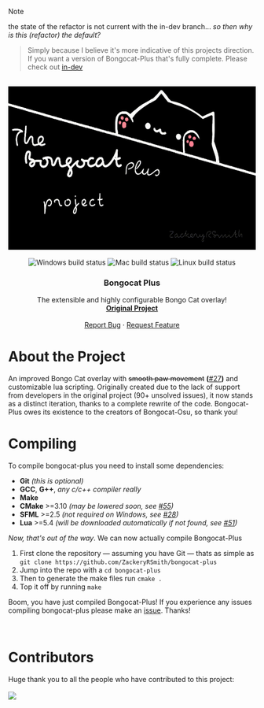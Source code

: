<!-- TOP OF README ANCHOR -->
<a name="top"></a>

> [!NOTE]
the state of the refactor is not current with the in-dev branch... *so then why is this (refactor) the default?*

> Simply because I believe it's more indicative of this projects direction. If you want a version of Bongocat-Plus
that's fully complete. Please check out [in-dev](https://github.com/ZackeryRSmith/bongocat-plus/tree/in-dev)

<!-- PROJECT LOGO -->
<br/>
<div align="center">
  <a href="https://github.com/ZackeryRSmith/bongocat-plus/tree/refactor/cats/plus">
    <img src="./res/catbanner.gif" alt="logo" width="590" height="332">
  </a>

<!-- BUILD STATUS' -->
<p align="center">
  <img alt="Windows build status" src="https://img.shields.io/badge/Windows%20build-Passing-brightgreen?style=for-the-badge&logo=windows">
  <!--<img alt="Windows build status" src="https://img.shields.io/badge/Windows%20build-Testing-yellow?style=for-the-badge&logo=windows">-->
  <!--<img alt="Windows build status" src="https://img.shields.io/badge/Windows%20build-Failing-red?style=for-the-badge&logo=windows">-->
  <img alt="Mac build status" src="https://img.shields.io/badge/Mac%20build-Passing-brightgreen?style=for-the-badge&logo=apple">
  <!--<img alt="Mac build status" src="https://img.shields.io/badge/Mac%20build-Testing-yellow?style=for-the-badge&logo=apple">-->
  <!--<img alt="Mac build status" src="https://img.shields.io/badge/Mac%20build-Failing-red?style=for-the-badge&logo=apple">-->
  <img alt="Linux build status" src="https://img.shields.io/badge/Linux%20build-Passing-brightgreen?style=for-the-badge&logo=linux&logoColor=white">
  <!--<img alt="Linux build status" src="https://img.shields.io/badge/Linux%20build-Testing-yellow?style=for-the-badge&logo=linux&logoColor=white">-->
  <!--<img alt="Linux build status" src="https://img.shields.io/badge/Linux%20build-Failing-red?style=for-the-badge&logo=linux&logoColor=white">-->
</p>

<h3 align="center">Bongocat Plus</h3>
  <p align="center">
    The extensible and highly configurable Bongo Cat overlay!
    <br/>
    <a href="https://github.com/kuroni/bongocat-osu"><strong>Original Project</strong></a>
    <br/><br/>
    <a href="https://github.com/ZackeryRSmith/bongocat-plus/issues">Report Bug</a>
    ·
    <a href="https://github.com/ZackeryRSmith/bongocat-plus/issues">Request Feature</a>
  </p>
  
  
</div>

<!-- This section could be written a LOT better -->
# About the Project
An improved Bongo Cat overlay with ~~smooth paw movement~~ **(**[#27](https://github.com/ZackeryRSmith/bongocat-plus/issues/27)**)** and customizable lua scripting. Originally created due to the lack of support from developers in the original project (90+ unsolved issues), it now stands as a distinct iteration, thanks to a complete rewrite of the code. Bongocat-Plus owes its existence to the creators of Bongocat-Osu, so thank you!

# Compiling
To compile bongocat-plus you need to install some dependencies:

- **Git** *(this is optional)*
- **GCC**, **G++**, *any c/c++ compiler really*
- **Make**
- **CMake** >=3.10 *(may be lowered soon, see [#55](https://github.com/ZackeryRSmith/bongocat-plus/issues/55))*
- **SFML** >=2.5 *(not required on Windows, see [#28](https://github.com/ZackeryRSmith/bongocat-plus/issues/28))*
- **Lua** >=5.4 *(will be downloaded automatically if not found, see [#51](https://github.com/ZackeryRSmith/bongocat-plus/issues/51))*

*Now, that's out of the way*. We can now actually compile Bongocat-Plus

1. First clone the repository — assuming you have Git — thats as simple as `git clone https://github.com/ZackeryRSmith/bongocat-plus`
2. Jump into the repo with a `cd bongocat-plus`
3. Then to generate the make files run `cmake .`
4. Top it off by running `make`

Boom, you have just compiled Bongocat-Plus! If you experience any issues compiling bongocat-plus please make an [issue](https://github.com/ZackeryRSmith/bongocat-plus/issues). Thanks!

<br />

# Contributors
Huge thank you to all the people who have contributed to this project:
<br /><br />
<a href="https://github.com/ZackeryRSmith/bongocat-plus/graphs/contributors">
  <img src="https://contrib.rocks/image?repo=ZackeryRSmith/bongocat-plus"/>
</a>
